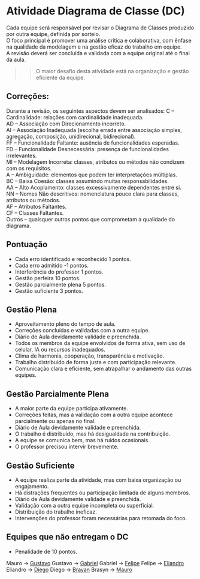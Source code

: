 # Atividade Diagrama de Classe (DC)
Cada equipe será responsável por revisar o Diagrama de Classes produzido por outra equipe, definida por sorteio.  
O foco principal é promover uma análise crítica e colaborativa, com ênfase na qualidade da modelagem e na gestão eficaz do trabalho em equipe.  
A revisão deverá ser concluída e validada com a equipe original até o final da aula.  
>> O maior desafio desta atividade está na organização e gestão eficiente da equipe.

## Correções:
Durante a revisão, os seguintes aspectos devem ser analisados: 
C – Cardinalidade: relações com cardinalidade inadequada.  
AD – Associação com Direcionamento incorreto.  
AI – Associação Inadequada (escolha errada entre associação simples, agregação, composição, unidirecional, bidirecional).  
FF – Funcionalidade Faltante: ausência de funcionalidades esperadas.  
FD – Funcionalidade Desnecessária: presença de funcionalidades irrelevantes.  
MI – Modelagem Incorreta: classes, atributos ou métodos não condizem com os requisitos.  
A – Ambiguidade: elementos que podem ter interpretações múltiplas.  
BC – Baixa Coesão: classes assumindo muitas responsabilidades.  
AA – Alto Acoplamento: classes excessivamente dependentes entre si.  
NN – Nomes Não descritivos: nomenclatura pouco clara para classes, atributos ou métodos.  
AF – Atributos Faltantes.  
CF – Classes Faltantes.  
Outros – quaisquer outros pontos que comprometam a qualidade do diagrama.  

## Pontuação
- Cada erro identificado e reconhecido 1 pontos.  
- Cada erro admitido -1 pontos.  
- Interferência do professor 1 pontos.  
- Gestão perfeira 10 pontos.  
- Gestão parcialmente plena 5 pontos.  
- Gestão suficiente 3 pontos.  

## Gestão Plena
- Aproveitamento pleno do tempo de aula.  
- Correções concluídas e validadas com a outra equipe.
- Diário de Aula devidamente validade e preenchida.  
- Todos os membros da equipe envolvidos de forma ativa, sem uso de celular, IA ou recursos inadequados.  
- Clima de harmonia, cooperação, transparência e motivação.   
- Trabalho distribuído de forma justa e com participação relevante.  
- Comunicação clara e eficiente, sem atrapalhar o andamento das outras equipes.   

## Gestão Parcialmente Plena  
- A maior parte da equipe participa ativamente.  
- Correções feitas, mas a validação com a outra equipe acontece parcialmente ou apenas no final.  
- Diário de Aula devidamente validade e preenchida.  
- O trabalho é distribuído, mas há desigualdade na contribuição.  
- A equipe se comunica bem, mas há ruídos ocasionais.  
- O professor precisou intervir brevemente.  

## Gestão Suficiente
- A equipe realiza parte da atividade, mas com baixa organização ou engajamento.  
- Há distrações frequentes ou participação limitada de alguns membros.
- Diário de Aula devidamente validade e preenchida.  
- Validação com a outra equipe incompleta ou superficial.  
- Distribuição do trabalho ineficaz.  
- Intervenções do professor foram necessárias para retomada do foco.

## Equipes que não entregam o DC 
- Penalidade de 10 pontos.
  
Mauro → [Gustavo](https://drive.google.com/file/d/1q2s2TDIY3B8KCMTGdYfrVKBcb5HpWqJ1/view?usp=sharing)
Gustavo → [Gabriel](https://drive.google.com/file/d/1tjyHoIeR46rJ6ab0vx2xBbH1bDEwnL40/view?usp=sharing)
Gabriel → [Felipe](https://drive.google.com/file/d/1tjyHoIeR46rJ6ab0vx2xBbH1bDEwnL40/view?usp=sharing)
Felipe → [Eliandro](https://drive.google.com/file/d/13PFbpzC7CyFeCV2-2vM72S69TuGQh7fe/view?usp=sharing)
Eliandro → [Diego](https://drive.google.com/file/d/15yU6J5Ehz7HqkDajYv1_fuWncDewc2j-/view?usp=sharing)
Diego → [Brayan](https://drive.google.com/file/d/1HMXoMb234UMCOTybHzsv6S3MUXLGmOdI/view?usp=sharing)
Brasyn → [Mauro](https://drive.google.com/file/d/1Is4Pa--Ibc4jZuCU5OyH8gKqylr96KE8/view?usp=sharing)
